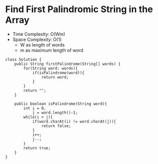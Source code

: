 # Find First Palindromic String in the Array

- Time Complexity: O(Wm)
- Space Complexity: O(1)
  - W as length of words
  - m as maximum length of word

```
class Solution {
    public String firstPalindrome(String[] words) {
        for(String word: words){
            if(isPalindrome(word)){
                return word;
            }
        }
        return "";
    }

    public boolean isPalindrome(String word){
        int i = 0,
            j = word.length()-1;
        while(i < j){
            if(word.charAt(i) != word.charAt(j)){
                return false;
            }
            i++;
            j--;
        }
        return true;
    }
}
```
